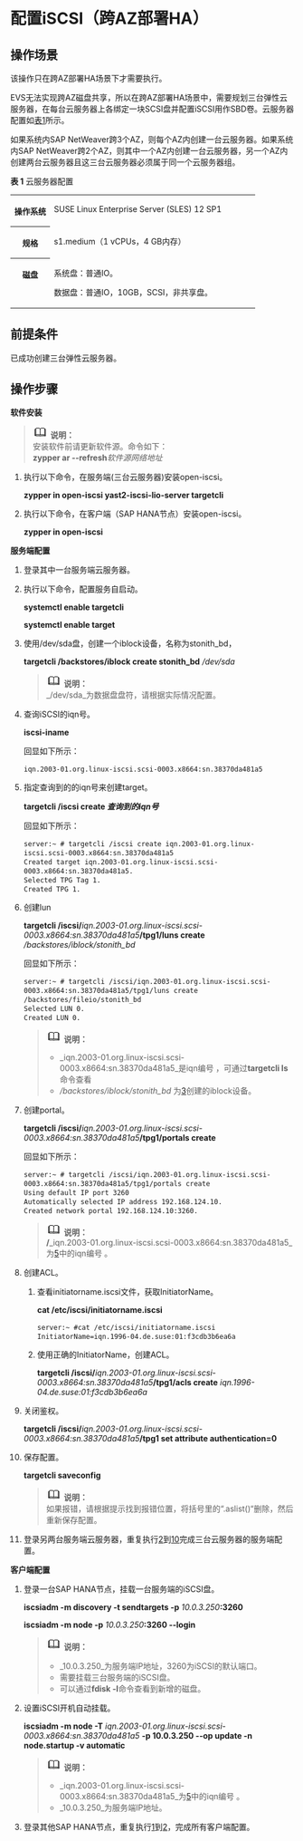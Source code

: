 # 配置iSCSI（跨AZ部署HA）<a name="saphana_02_0074"></a>

## 操作场景<a name="section43028771171332"></a>

该操作只在跨AZ部署HA场景下才需要执行。

EVS无法实现跨AZ磁盘共享，所以在跨AZ部署HA场景中，需要规划三台弹性云服务器，在每台云服务器上各绑定一块SCSI盘并配置iSCSI用作SBD卷。云服务器配置如[表1](#table56428126113627)所示。

如果系统内SAP NetWeaver跨3个AZ，则每个AZ内创建一台云服务器。如果系统内SAP NetWeaver跨2个AZ，则其中一个AZ内创建一台云服务器，另一个AZ内创建两台云服务器且这三台云服务器必须属于同一个云服务器组。

**表 1**  云服务器配置

<a name="table56428126113627"></a>
<table><tbody><tr id="row20051718113627"><th class="firstcol" valign="top" width="16.17%" id="mcps1.2.3.1.1"><p id="p55079186113627"><a name="p55079186113627"></a><a name="p55079186113627"></a>操作系统</p>
</th>
<td class="cellrowborder" valign="top" width="83.83%" headers="mcps1.2.3.1.1 "><p id="p32229043113627"><a name="p32229043113627"></a><a name="p32229043113627"></a>SUSE Linux Enterprise Server (SLES) 12 SP1</p>
</td>
</tr>
<tr id="row21625934113627"><th class="firstcol" valign="top" width="16.17%" id="mcps1.2.3.2.1"><p id="p6870255113627"><a name="p6870255113627"></a><a name="p6870255113627"></a>规格</p>
</th>
<td class="cellrowborder" valign="top" width="83.83%" headers="mcps1.2.3.2.1 "><p id="p58390385151531"><a name="p58390385151531"></a><a name="p58390385151531"></a>s1.medium（1 vCPUs，4 GB内存）</p>
</td>
</tr>
<tr id="row42360666113627"><th class="firstcol" valign="top" width="16.17%" id="mcps1.2.3.3.1"><p id="p8661934113627"><a name="p8661934113627"></a><a name="p8661934113627"></a>磁盘</p>
</th>
<td class="cellrowborder" valign="top" width="83.83%" headers="mcps1.2.3.3.1 "><p id="p30528017113627"><a name="p30528017113627"></a><a name="p30528017113627"></a>系统盘：普通IO。</p>
<p id="p4370299145929"><a name="p4370299145929"></a><a name="p4370299145929"></a>数据盘：普通IO，10GB，SCSI，非共享盘。</p>
</td>
</tr>
</tbody>
</table>

## 前提条件<a name="section10115228171341"></a>

已成功创建三台弹性云服务器。

## 操作步骤<a name="section48857287171351"></a>

**软件安装**

>![](public_sys-resources/icon-note.gif) **说明：**   
>安装软件前请更新软件源。命令如下：  
>**zypper ar --refresh**_软件源网络地址_  

1.  执行以下命令，在服务端\(三台云服务器\)安装open-iscsi。

    **zypper in open-iscsi yast2-iscsi-lio-server targetcli**

2.  执行以下命令，在客户端（SAP HANA节点）安装open-iscsi。

    **zypper in open-iscsi**


**服务端配置**

1.  登录其中一台服务端云服务器。

1.  <a name="li57951583172559"></a>执行以下命令，配置服务自启动。

    **systemctl enable targetcli**

    **systemctl enable target**

2.  <a name="li15717292191850"></a>使用/dev/sda盘，创建一个iblock设备，名称为stonith\_bd，

    **targetcli /backstores/iblock create stonith\_bd** _/dev/sda_

    >![](public_sys-resources/icon-note.gif) **说明：**   
    >_/dev/sda_为数据盘盘符，请根据实际情况配置。  

3.  查询iSCSI的iqn号。

    **iscsi-iname**

    回显如下所示：

    ```
    iqn.2003-01.org.linux-iscsi.scsi-0003.x8664:sn.38370da481a5
    ```

4.  <a name="zh-cn_topic_0104612148_li2518104794138"></a>指定查询到的的iqn号来创建target。

    **targetcli /iscsi create  _查询到的iqn号_**

    回显如下所示：

    ```
    server:~ # targetcli /iscsi create iqn.2003-01.org.linux-iscsi.scsi-0003.x8664:sn.38370da481a5
    Created target iqn.2003-01.org.linux-iscsi.scsi-0003.x8664:sn.38370da481a5.
    Selected TPG Tag 1.
    Created TPG 1.
    ```

5.  创建lun

    **targetcli /iscsi/**_iqn.2003-01.org.linux-iscsi.scsi-0003.x8664:sn.38370da481a5_**/tpg1/luns create** _/backstores/iblock/stonith\_bd_

    回显如下所示：

    ```
    server:~ # targetcli /iscsi/iqn.2003-01.org.linux-iscsi.scsi-0003.x8664:sn.38370da481a5/tpg1/luns create /backstores/fileio/stonith_bd
    Selected LUN 0.
    Created LUN 0.
    ```

    >![](public_sys-resources/icon-note.gif) **说明：**   
    >-   _iqn.2003-01.org.linux-iscsi.scsi-0003.x8664:sn.38370da481a5_是iqn编号 ，可通过**targetcli ls**命令查看  
    >-   _/backstores/iblock/stonith\_bd_ 为[3](#li15717292191850)创建的iblock设备。  

6.  创建portal。

    **targetcli /iscsi/**_iqn.2003-01.org.linux-iscsi.scsi-0003.x8664:sn.38370da481a5_**/tpg1/portals create**

    回显如下所示：

    ```
    server:~ # targetcli /iscsi/iqn.2003-01.org.linux-iscsi.scsi-0003.x8664:sn.38370da481a5/tpg1/portals create
    Using default IP port 3260
    Automatically selected IP address 192.168.124.10.
    Created network portal 192.168.124.10:3260.
    ```

    >![](public_sys-resources/icon-note.gif) **说明：**   
    >**/**_iqn.2003-01.org.linux-iscsi.scsi-0003.x8664:sn.38370da481a5_为[5](#zh-cn_topic_0104612148_li2518104794138)中的iqn编号 。  

7.  创建ACL。
    1.  查看initiatorname.iscsi文件，获取InitiatorName。

        **cat /etc/iscsi/initiatorname.iscsi**

        ```
        server:~ #cat /etc/iscsi/initiatorname.iscsi
        InitiatorName=iqn.1996-04.de.suse:01:f3cdb3b6ea6a
        ```

    2.  使用正确的InitiatorName，创建ACL。

        **targetcli /iscsi/**_iqn.2003-01.org.linux-iscsi.scsi-0003.x8664:sn.38370da481a5_**/tpg1/acls create** _iqn.1996-04.de.suse:01:f3cdb3b6ea6a_

8.  关闭鉴权。

    **targetcli /iscsi/**_iqn.2003-01.org.linux-iscsi.scsi-0003.x8664:sn.38370da481a5_**/tpg1 set attribute authentication=0**

9.  <a name="li1273213710027"></a>保存配置。

    **targetcli saveconfig**

    >![](public_sys-resources/icon-note.gif) **说明：**   
    >如果报错，请根据提示找到报错位置，将括号里的“.aslist\(\)“删除，然后重新保存配置。  

10. 登录另两台服务端云服务器，重复执行[2](#li57951583172559)到[10](#li1273213710027)完成三台云服务器的服务端配置。

**客户端配置**

1.  <a name="li18017339342"></a>登录一台SAP HANA节点，挂载一台服务端的iSCSI盘。

    **iscsiadm -m discovery -t sendtargets -p** _10.0.3.250_**:3260**

    **iscsiadm -m node -p** _10.0.3.250_**:3260 --login**

    >![](public_sys-resources/icon-note.gif) **说明：**   
    >-   _10.0.3.250_为服务端IP地址，3260为iSCSI的默认端口。  
    >-   需要挂载三台服务端的iSCSI盘。  
    >-   可以通过**fdisk -l**命令查看到新增的磁盘。  


1.  <a name="li63245585104441"></a>设置iSCSI开机自动挂载。

    **iscsiadm -m node -T** _iqn.2003-01.org.linux-iscsi.scsi-0003.x8664:sn.38370da481a5_ **-p 10.0.3.250 --op update -n node.startup -v automatic**

    >![](public_sys-resources/icon-note.gif) **说明：**   
    >-   _iqn.2003-01.org.linux-iscsi.scsi-0003.x8664:sn.38370da481a5_为[5](#zh-cn_topic_0104612148_li2518104794138)中的iqn编号 。  
    >-   _10.0.3.250_为服务端IP地址。  

2.  登录其他SAP HANA节点，重复执行[1](#li18017339342)到[2](#li63245585104441)，完成所有客户端配置。

